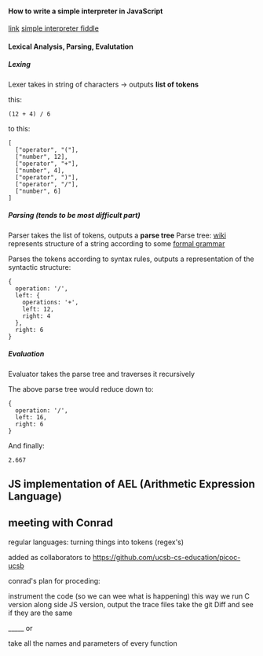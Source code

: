#### How to write a simple interpreter in JavaScript
[link](http://www.codeproject.com/Articles/345888/How-to-write-a-simple-interpreter-in-JavaScript)
[simple interpreter fiddle](http://jsfiddle.net/h3xwj/)

#### Lexical Analysis, Parsing, Evalutation

##### Lexing
Lexer takes in string of characters -> outputs **list of tokens**

this:

    (12 + 4) / 6

to this:

    [
      ["operator", "("],
      ["number", 12],
      ["operator", "+"],
      ["number", 4],
      ["operator", ")"],
      ["operator", "/"],
      ["number", 6]
    ]

##### Parsing *(tends to be most difficult part)*
Parser takes the list of tokens, outputs a **parse tree**
Parse tree: [wiki](http://en.wikipedia.org/wiki/Parse_tree)
represents structure of a string according to some [formal grammar](http://en.wikipedia.org/wiki/Formal_grammar)

Parses the tokens according to syntax rules, outputs a representation of the syntactic structure:

    {
      operation: '/',
      left: {
        operations: '+',
        left: 12,
        right: 4
      },
      right: 6
    }

##### Evaluation
Evaluator takes the parse tree and traverses it recursively

The above parse tree would reduce down to:

    {
      operation: '/',
      left: 16,
      right: 6
    }

And finally:

    2.667

## JS implementation of AEL (Arithmetic Expression Language)



## meeting with Conrad

regular languages: turning things into tokens (regex's)

added as collaborators to https://github.com/ucsb-cs-education/picoc-ucsb

conrad's plan for proceding:

instrument the code (so we can wee what is happening)
this way we run C version along side JS version,
output the trace files
take the git Diff and see if they are the same

_____ or

take all the names and parameters of every function



